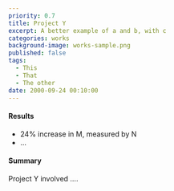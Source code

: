 ```yaml
---
priority: 0.7
title: Project Y
excerpt: A better example of a and b, with c
categories: works
background-image: works-sample.png
published: false
tags:
  - This
  - That
  - The other
date: 2000-09-24 00:10:00
---
```


#### Results

- 24% increase in M, measured by N
- ...

#### Summary

Project Y involved ....
